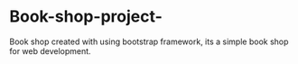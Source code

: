 # Book-shop-project-
Book shop created with using bootstrap framework, its a simple book shop for web development.
